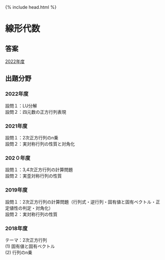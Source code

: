 {% include head.html %}

# 線形代数

## 答案
[2022年度](https://acrobat.adobe.com/link/track?uri=urn:aaid:scds:US:cbc88a68-74de-4312-a9c9-f55f547c3861)

## 出題分野
### 2022年度
設問１：LU分解  
設問２：四元数の正方行列表現

### 2021年度
設問１：2次正方行列のn乗  
設問２：実対称行列の性質と対角化

### 202０年度
設問１：3,4次正方行列の計算問題  
設問２：実歪対称行列の性質

### 2019年度
設問１：2次正方行列の計算問題（行列式・逆行列・固有値と固有ベクトル・正定値性の判定・対角化）  
設問２：実対称行列の性質

### 2018年度
テーマ：2次正方行列  
(1) 固有値と固有ベクトル  
(2) 行列のn乗